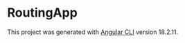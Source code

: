 # RoutingApp

This project was generated with [Angular CLI](https://github.com/angular/angular-cli) version 18.2.11.


